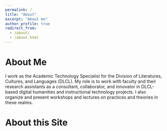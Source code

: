 ```yaml
---
permalink: /
title: "About"
excerpt: "About me"
author_profile: true
redirect_from: 
  - /about/
  - /about.html
---
```


About Me
======

I work as the Academic Technology Specialist for the Division of Literatures, Cultures, and Languages (DLCL). My role is to work with faculty and their research assistants as a consultant, collaborator, and innovator in DLCL-based digital humanities and instructional technology projects. I also organize and present workshops and lectures on practices and theories in these realms. 

About this Site
======

